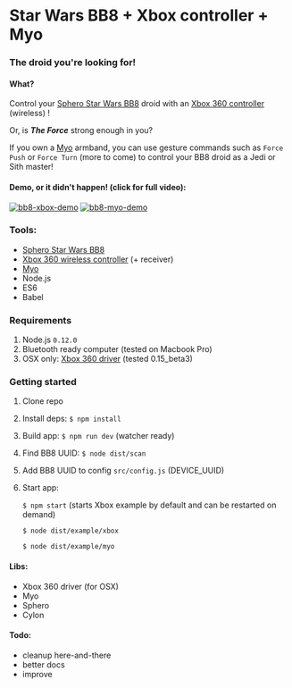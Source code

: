 # Star Wars BB8 + Xbox controller + Myo
### The droid you're looking for!

#### What?
Control your [Sphero Star Wars BB8](http://www.sphero.com/starwars) droid with an [Xbox 360 controller](http://www.xbox.com/xbox-360/accessories/controllers/wireless-controller) (wireless) !

Or, is ***The Force*** strong enough in you?

If you own a [Myo](http://myo.com) armband, you can use gesture commands such as `Force Push` or `Force Turn` (more to come) to control your BB8 droid as a Jedi or Sith master!

#### Demo, or it didn't happen! (click for full video):

[![bb8-xbox-demo](https://j.gifs.com/o2jZQ3.gif)](https://www.youtube.com/watch?v=88WVjfoyQoQ&index=1&list=PLDwEXTsfrjH3ouxfuAtGlQaD6N6JSqN3X)
[![bb8-myo-demo](https://j.gifs.com/Z6z88J.gif)](https://www.youtube.com/watch?v=sLJMBUUDn3E&index=2&list=PLDwEXTsfrjH3ouxfuAtGlQaD6N6JSqN3X)

### Tools:
- [Sphero Star Wars BB8](http://www.sphero.com/starwars)
- [Xbox 360 wireless controller](http://www.xbox.com/xbox-360/accessories/controllers/wireless-controller) (+ receiver)
- [Myo](http://myo.com)
- Node.js
- ES6
- Babel

### Requirements
1. Node.js `0.12.0`
2. Bluetooth ready computer (tested on Macbook Pro)
3. OSX only: [Xbox 360 driver](https://github.com/360Controller/360Controller) (tested 0.15_beta3)

### Getting started
1. Clone repo
2. Install deps: `$ npm install`
3. Build app: `$ npm run dev` (watcher ready)
3. Find BB8 UUID: `$ node dist/scan`
4. Add BB8 UUID to config `src/config.js` (DEVICE_UUID)
5. Start app:

    `$ npm start` (starts Xbox example by default and can be restarted on demand)

    `$ node dist/example/xbox`

    `$ node dist/example/myo`

#### Libs:
- Xbox 360 driver (for OSX)
- Myo
- Sphero
- Cylon

#### Todo:
- cleanup here-and-there
- better docs
- improve
